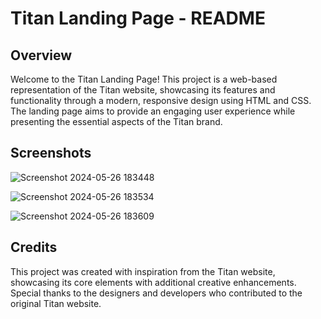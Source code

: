 # Titan Landing Page - README
## Overview
Welcome to the Titan Landing Page! This project is a web-based representation of the Titan website, showcasing its features and functionality through a modern, responsive design using HTML and CSS. The landing page aims to provide an engaging user experience while presenting the essential aspects of the Titan brand.

## Screenshots
![Screenshot 2024-05-26 183448](https://github.com/Aadhya-Sharma/CodSoft_Task1/assets/121510222/0fa7159a-85db-4dc1-8656-5a43a9d1471f)

![Screenshot 2024-05-26 183534](https://github.com/Aadhya-Sharma/CodSoft_Task1/assets/121510222/2c915c81-fce9-4b4c-9aec-c026e8a4c516)

![Screenshot 2024-05-26 183609](https://github.com/Aadhya-Sharma/CodSoft_Task1/assets/121510222/97f4591d-fe72-4297-a9e7-15d53e197352)




## Credits
This project was created with inspiration from the Titan website, showcasing its core elements with additional creative enhancements. Special thanks to the designers and developers who contributed to the original Titan website.
